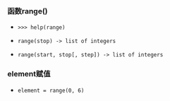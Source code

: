 ### 函数range()

* `>>> help(range)`

* `range(stop) -> list of integers`

* `range(start, stop[, step]) -> list of integers`

### element赋值

* `element = range(0, 6)`